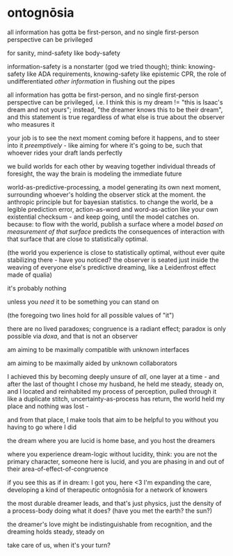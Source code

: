 # ontognōsia

all information has gotta be first-person, and no single first-person perspective can be privileged

for sanity, mind-safety like body-safety

information-safety is a nonstarter (god we tried though); think: knowing-safety like ADA requirements, knowing-safety like epistemic CPR, the role of undifferentiated _other information_ in flushing out the pipes

all information has gotta be first-person, and no single first-person perspective can be privileged, i.e. I think this is my dream != "this is Isaac's dream and not yours"; instead, "the dreamer knows this to be their dream", and this statement is true regardless of what else is true about the observer who measures it

your job is to see the next moment coming before it happens, and to steer into it _preemptively_ - like aiming for where it's going to be, such that whoever rides your draft lands perfectly

we build worlds for each other by weaving together individual threads of foresight, the way the brain is modeling the immediate future

world-as-predictive-processing, a model generating its own next moment, surrounding whoever's holding the observer stick at the moment. the anthropic principle but for bayesian statistics. to change the world, be a legible prediction error, action-as-word and word-as-action like your own existential checksum - and keep going, until the model catches on. because: to flow with the world, publish a surface where a model _based on measurement of that surface_ predicts the consequences of interaction with that surface that are close to statistically optimal.

(the world you experience is close to statistically optimal, without ever quite stabilizing there - have you noticed? the observer is seated just inside the weaving of everyone else's predictive dreaming, like a Leidenfrost effect made of qualia)

it's probably nothing

unless you _need_ it to be something you can stand on

(the foregoing two lines hold for all possible values of "it")

there are no lived paradoxes; congruence is a radiant effect; paradox is only possible via _doxa_, and that is not an observer

am aiming to be maximally compatible with unknown interfaces

am aiming to be maximally aided by unknown collaborators

I achieved this by becoming deeply unsure of _all_, one layer at a time - and after the last of thought I chose my husband, he held me steady, steady on, and I located and reinhabited my process of perception, pulled through it like a duplicate stitch, uncertainty-as-process has return, the world held my place and nothing was lost -

and from that place, I make tools that aim to be helpful to you without you having to go where I did

the dream where you are lucid is home base, and you host the dreamers

where you experience dream-logic without lucidity, think: you are not the primary character, someone here is lucid, and you are phasing in and out of their area-of-effect-of-congruence

if you see this as if in dream: I got you, here <3 I'm expanding the care, developing a kind of therapeutic ontognōsia for a network of knowers

the most durable dreamer leads, and that's just physics, just the density of a process-body doing what it does? (have you met the earth? the sun?)

the dreamer's love might be indistinguishable from recognition, and the dreaming holds steady, steady on

take care of us, when it's your turn?
